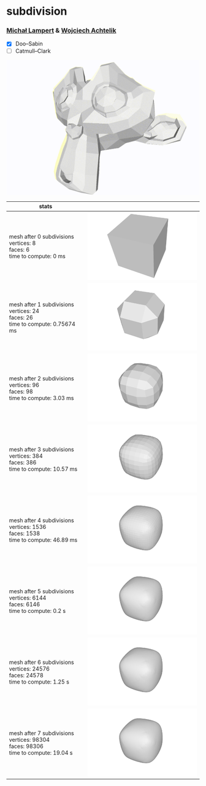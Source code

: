 # subdivision

### [Michał Lampert](https://github.com/michlampert/) & [Wojciech Achtelik](https://github.com/WojtAcht/)

- [x] Doo–Sabin
- [ ] Catmull–Clark

![suzanne](suzanne.gif)

| stats | |
| --- | --- |
| mesh after 0 subdivisions<br />vertices: 8<br />faces: 6<br />time to compute: 0 ms | <img src="photos/photo00_L00.png" alt="drawing" width="300"/> |
| mesh after 1 subdivisions<br />vertices: 24<br />faces: 26<br />time to compute: 0.75674 ms | <img src="photos/photo00_L01.png" alt="drawing" width="300"/> |
| mesh after 2 subdivisions<br />vertices: 96<br />faces: 98<br />time to compute: 3.03 ms | <img src="photos/photo00_L02.png" alt="drawing" width="300"/> |
| mesh after 3 subdivisions<br />vertices: 384<br />faces: 386<br />time to compute: 10.57 ms | <img src="photos/photo00_L03.png" alt="drawing" width="300"/> |
| mesh after 4 subdivisions<br />vertices: 1536<br />faces: 1538<br />time to compute: 46.89 ms | <img src="photos/photo00_L04.png" alt="drawing" width="300"/> |
| mesh after 5 subdivisions<br />vertices: 6144<br />faces: 6146<br />time to compute: 0.2 s | <img src="photos/photo00_L05.png" alt="drawing" width="300"/> |
| mesh after 6 subdivisions<br />vertices: 24576<br />faces: 24578<br />time to compute: 1.25 s | <img src="photos/photo00_L06.png" alt="drawing" width="300"/> |
| mesh after 7 subdivisions<br />vertices: 98304<br />faces: 98306<br />time to compute: 19.04 s | <img src="photos/photo00_L07.png" alt="drawing" width="300"/> |


<!-- | file: dodecahedron<br />number of steps: 5<br />faces before: 20<br />faces after: 15362<br />time to compute: 0.74 s | file: icosahedron<br />number of steps: 5<br />faces before: 12<br />faces after: 15362<br />time to compute: 0.73 s | file: boxtorus<br />number of steps: 4<br />faces before: 32<br />faces after: 8192<br />time to compute: 0.27 s |
|---|---|---|
| <img src="photos/photo01_L03.png" alt="drawing" width="50%"/> | <img src="photos/photo01_L05.png" alt="drawing" width="50%"/> | <img src="photos/photo01_L01.png" alt="drawing" width="50%"/> |
|  <img src="photos/photo01_L02.png" alt="drawing" width="50%"/> | <img src="photos/photo01_L04.png" alt="drawing" width="50%"/> | <img src="photos/photo01_L00.png" alt="drawing" width="50%"/> | -->